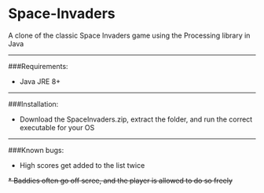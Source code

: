 # Space-Invaders
A clone of the classic Space Invaders game using the Processing library in Java

---

###Requirements:

* Java JRE 8+

---

###Installation:

* Download the SpaceInvaders.zip, extract the folder, and run the correct executable for your OS

---

###Known bugs:

* High scores get added to the list twice

<strike>* Baddies often go off scree, and the player is allowed to do so freely</strike>
